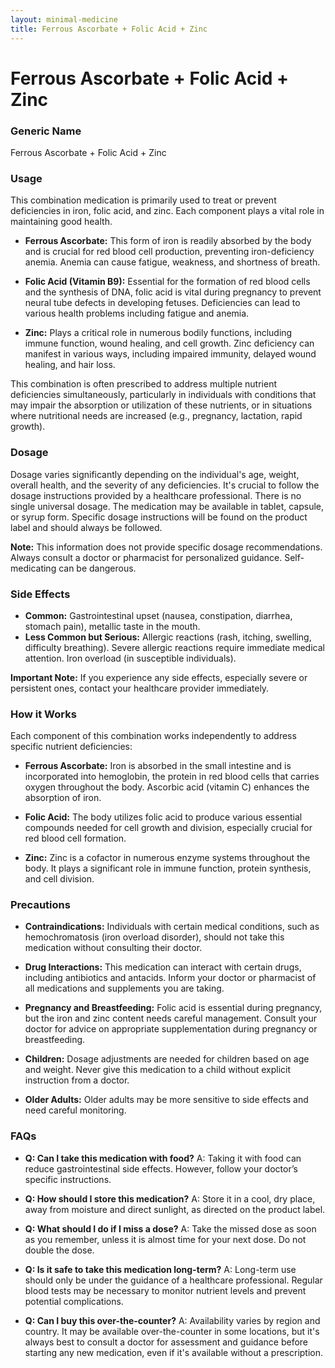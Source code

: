 ```yaml
---
layout: minimal-medicine
title: Ferrous Ascorbate + Folic Acid + Zinc
---
```


# Ferrous Ascorbate + Folic Acid + Zinc
### Generic Name
Ferrous Ascorbate + Folic Acid + Zinc

### Usage
This combination medication is primarily used to treat or prevent deficiencies in iron, folic acid, and zinc.  Each component plays a vital role in maintaining good health.

* **Ferrous Ascorbate:** This form of iron is readily absorbed by the body and is crucial for red blood cell production, preventing iron-deficiency anemia.  Anemia can cause fatigue, weakness, and shortness of breath.

* **Folic Acid (Vitamin B9):**  Essential for the formation of red blood cells and the synthesis of DNA, folic acid is vital during pregnancy to prevent neural tube defects in developing fetuses. Deficiencies can lead to various health problems including fatigue and anemia.

* **Zinc:**  Plays a critical role in numerous bodily functions, including immune function, wound healing, and cell growth. Zinc deficiency can manifest in various ways, including impaired immunity, delayed wound healing, and hair loss.

This combination is often prescribed to address multiple nutrient deficiencies simultaneously, particularly in individuals with conditions that may impair the absorption or utilization of these nutrients, or in situations where nutritional needs are increased (e.g., pregnancy, lactation, rapid growth).


### Dosage
Dosage varies significantly depending on the individual's age, weight, overall health, and the severity of any deficiencies.  It's crucial to follow the dosage instructions provided by a healthcare professional.  There is no single universal dosage.  The medication may be available in tablet, capsule, or syrup form.  Specific dosage instructions will be found on the product label and should always be followed.  

**Note:**  This information does not provide specific dosage recommendations. Always consult a doctor or pharmacist for personalized guidance.  Self-medicating can be dangerous.


### Side Effects

* **Common:**  Gastrointestinal upset (nausea, constipation, diarrhea, stomach pain), metallic taste in the mouth.
* **Less Common but Serious:**  Allergic reactions (rash, itching, swelling, difficulty breathing).  Severe allergic reactions require immediate medical attention.  Iron overload (in susceptible individuals).

**Important Note:** If you experience any side effects, especially severe or persistent ones, contact your healthcare provider immediately.


### How it Works

Each component of this combination works independently to address specific nutrient deficiencies:

* **Ferrous Ascorbate:** Iron is absorbed in the small intestine and is incorporated into hemoglobin, the protein in red blood cells that carries oxygen throughout the body. Ascorbic acid (vitamin C) enhances the absorption of iron.

* **Folic Acid:** The body utilizes folic acid to produce various essential compounds needed for cell growth and division, especially crucial for red blood cell formation.

* **Zinc:**  Zinc is a cofactor in numerous enzyme systems throughout the body.  It plays a significant role in immune function, protein synthesis, and cell division.


### Precautions

* **Contraindications:**  Individuals with certain medical conditions, such as hemochromatosis (iron overload disorder), should not take this medication without consulting their doctor.

* **Drug Interactions:** This medication can interact with certain drugs, including antibiotics and antacids.  Inform your doctor or pharmacist of all medications and supplements you are taking.

* **Pregnancy and Breastfeeding:**  Folic acid is essential during pregnancy, but the iron and zinc content needs careful management. Consult your doctor for advice on appropriate supplementation during pregnancy or breastfeeding.

* **Children:** Dosage adjustments are needed for children based on age and weight.  Never give this medication to a child without explicit instruction from a doctor.

* **Older Adults:**  Older adults may be more sensitive to side effects and need careful monitoring.


### FAQs

* **Q: Can I take this medication with food?** A: Taking it with food can reduce gastrointestinal side effects. However, follow your doctor’s specific instructions.

* **Q: How should I store this medication?** A: Store it in a cool, dry place, away from moisture and direct sunlight, as directed on the product label.

* **Q: What should I do if I miss a dose?** A: Take the missed dose as soon as you remember, unless it is almost time for your next dose.  Do not double the dose.

* **Q: Is it safe to take this medication long-term?** A: Long-term use should only be under the guidance of a healthcare professional. Regular blood tests may be necessary to monitor nutrient levels and prevent potential complications.

* **Q: Can I buy this over-the-counter?** A: Availability varies by region and country.  It may be available over-the-counter in some locations, but it's always best to consult a doctor for assessment and guidance before starting any new medication, even if it's available without a prescription.

